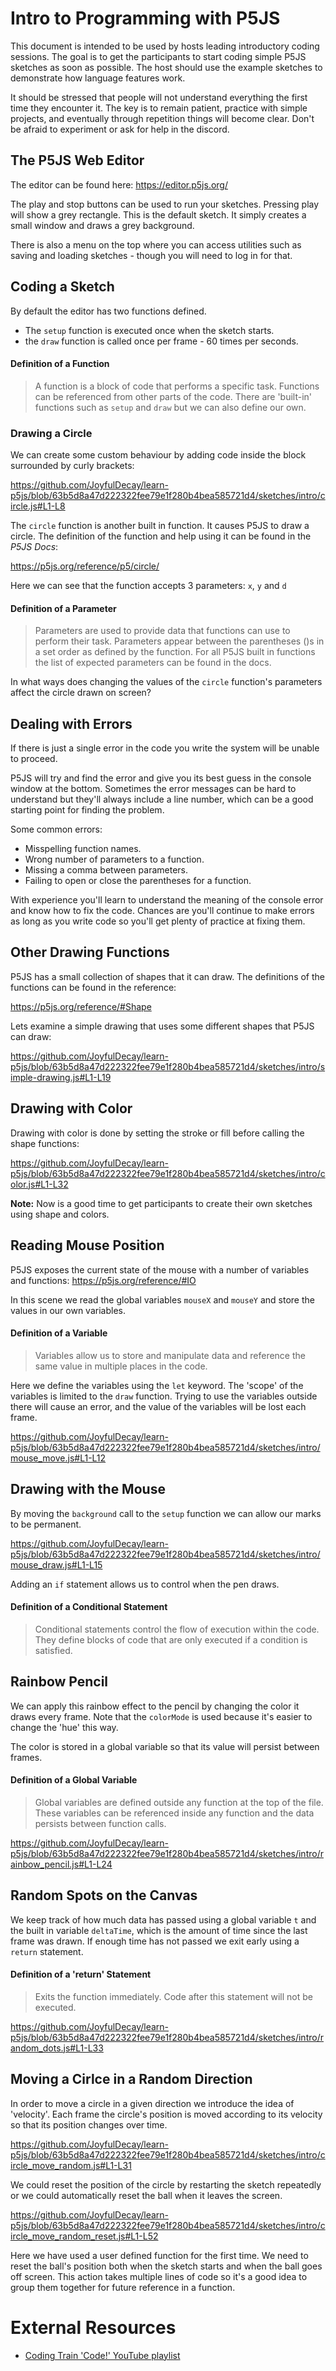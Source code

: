# Intro to Programming with P5JS

This document is intended to be used by hosts leading introductory coding sessions.  The goal is to get the participants to start coding simple P5JS sketches as soon as possible.  The host should use the example sketches to demonstrate how language features work.  

It should be stressed that people will not understand everything the first time they encounter it.  The key is to remain patient, practice with simple projects, and eventually through repetition things will become clear.  Don't be afraid to experiment or ask for help in the discord.


## The P5JS Web Editor

The editor can be found here:  https://editor.p5js.org/

The play and stop buttons can be used to run your sketches.  Pressing play will show a grey rectangle.  This is the default sketch.  It simply creates a small window and draws a grey background.

There is also a menu on the top where you can access utilities such as saving and loading sketches - though you will need to log in for that.


## Coding a Sketch
By default the editor has two functions defined.  
- The `setup` function is executed once when the sketch starts.
- the `draw` function is called once per frame - 60 times per seconds.


#### Definition of a Function
> A function is a block of code that performs a specific task.  Functions can be referenced from other parts of the code.  There are 'built-in' functions such as `setup` and `draw` but we can also define our own.


### Drawing a Circle
We can create some custom behaviour by adding code inside the block surrounded by curly brackets:

https://github.com/JoyfulDecay/learn-p5js/blob/63b5d8a47d222322fee79e1f280b4bea585721d4/sketches/intro/circle.js#L1-L8

The `circle` function is another built in function.  It causes P5JS to draw a circle.  The definition of the function and help using it can be found in the *P5JS Docs*:

https://p5js.org/reference/p5/circle/

Here we can see that the function accepts 3 parameters: `x`, `y` and `d`

#### Definition of a Parameter
> Parameters are used to provide data that functions can use to perform their task.  Parameters appear between the parentheses ()s in a set order as defined by the function.  For all P5JS built in functions the list of expected parameters can be found in the docs.

In what ways does changing the values of the `circle` function's parameters affect the circle drawn on screen?


## Dealing with Errors

If there is just a single error in the code you write the system will be unable to proceed.

P5JS will try and find the error and give you its best guess in the console window at the bottom.  Sometimes the error messages can be hard to understand but they'll always include a line number, which can be a good starting point for finding the problem.

Some common errors:
- Misspelling function names.
- Wrong number of parameters to a function.
- Missing a comma between parameters.
- Failing to open or close the parentheses for a function.

With experience you'll learn to understand the meaning of the console error and know how to fix the code.  Chances are you'll continue to make errors as long as you write code so you'll get plenty of practice at fixing them.


## Other Drawing Functions

P5JS has a small collection of shapes that it can draw.  The definitions of the functions can be found in the reference:

https://p5js.org/reference/#Shape

Lets examine a simple drawing that uses some different shapes that P5JS can draw:

https://github.com/JoyfulDecay/learn-p5js/blob/63b5d8a47d222322fee79e1f280b4bea585721d4/sketches/intro/simple-drawing.js#L1-L19


## Drawing with Color

Drawing with color is done by setting the stroke or fill before calling the shape functions:

https://github.com/JoyfulDecay/learn-p5js/blob/63b5d8a47d222322fee79e1f280b4bea585721d4/sketches/intro/color.js#L1-L32

**Note:** Now is a good time to get participants to create their own sketches using shape and colors.


## Reading Mouse Position

P5JS exposes the current state of the mouse with a number of variables and functions:  https://p5js.org/reference/#IO

In this scene we read the global variables `mouseX` and `mouseY` and store the values in our own variables.


#### Definition of a Variable
> Variables allow us to store and manipulate data and reference the same value in multiple places in the code.

Here we define the variables using the `let` keyword.  The 'scope' of the variables is limited to the `draw` function.  Trying to use the variables outside there will cause an error, and the value of the variables will be lost each frame.

https://github.com/JoyfulDecay/learn-p5js/blob/63b5d8a47d222322fee79e1f280b4bea585721d4/sketches/intro/mouse_move.js#L1-L12


## Drawing with the Mouse

By moving the `background` call to the `setup` function we can allow our marks to be permanent.

https://github.com/JoyfulDecay/learn-p5js/blob/63b5d8a47d222322fee79e1f280b4bea585721d4/sketches/intro/mouse_draw.js#L1-L15

Adding an `if` statement allows us to control when the pen draws.


#### Definition of a Conditional Statement
> Conditional statements control the flow of execution within the code.  They define blocks of code that are only executed if a condition is satisfied.


## Rainbow Pencil

We can apply this rainbow effect to the pencil by changing the color it draws every frame.  Note that the `colorMode` is used because it's easier to change the 'hue' this way.

The color is stored in a global variable so that its value will persist between frames.


#### Definition of a Global Variable
> Global variables are defined outside any function at the top of the file.  These variables can be referenced inside any function and the data persists between function calls.

https://github.com/JoyfulDecay/learn-p5js/blob/63b5d8a47d222322fee79e1f280b4bea585721d4/sketches/intro/rainbow_pencil.js#L1-L24


## Random Spots on the Canvas

We keep track of how much data has passed using a global variable `t` and the built in variable `deltaTime`, which is the amount of time since the last frame was drawn.  If enough time has not passed we exit early using a `return` statement.


#### Definition of a 'return' Statement
> Exits the function immediately.  Code after this statement will not be executed.

https://github.com/JoyfulDecay/learn-p5js/blob/63b5d8a47d222322fee79e1f280b4bea585721d4/sketches/intro/random_dots.js#L1-L33


## Moving a Cirlce in a Random Direction

In order to move a circle in a given direction we introduce the idea of 'velocity'. Each frame the circle's position is moved according to its velocity so that its position changes over time.

https://github.com/JoyfulDecay/learn-p5js/blob/63b5d8a47d222322fee79e1f280b4bea585721d4/sketches/intro/circle_move_random.js#L1-L31

We could reset the position of the circle by restarting the sketch repeatedly or we could automatically reset the ball when it leaves the screen.

https://github.com/JoyfulDecay/learn-p5js/blob/63b5d8a47d222322fee79e1f280b4bea585721d4/sketches/intro/circle_move_random_reset.js#L1-L52

Here we have used a user defined function for the first time.  We need to reset the ball's position both when the sketch starts and when the ball goes off screen.  This action takes multiple lines of code so it's a good idea to group them together for future reference in a function.


# External Resources

 - [Coding Train 'Code!' YouTube playlist](https://www.youtube.com/watch?v=HerCR8bw_GE&list=PLRqwX-V7Uu6Zy51Q-x9tMWIv9cueOFTFA)
